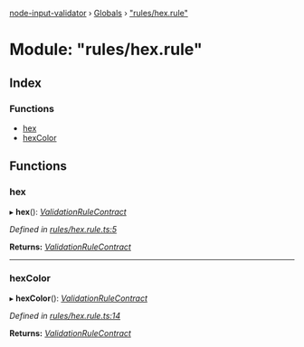 [node-input-validator](../README.md) › [Globals](../globals.md) › ["rules/hex.rule"](_rules_hex_rule_.md)

# Module: "rules/hex.rule"

## Index

### Functions

* [hex](_rules_hex_rule_.md#hex)
* [hexColor](_rules_hex_rule_.md#hexcolor)

## Functions

###  hex

▸ **hex**(): *[ValidationRuleContract](../interfaces/_contracts_.validationrulecontract.md)*

*Defined in [rules/hex.rule.ts:5](https://github.com/bitnbytesio/node-input-validator/blob/f6990fa/src/rules/hex.rule.ts#L5)*

**Returns:** *[ValidationRuleContract](../interfaces/_contracts_.validationrulecontract.md)*

___

###  hexColor

▸ **hexColor**(): *[ValidationRuleContract](../interfaces/_contracts_.validationrulecontract.md)*

*Defined in [rules/hex.rule.ts:14](https://github.com/bitnbytesio/node-input-validator/blob/f6990fa/src/rules/hex.rule.ts#L14)*

**Returns:** *[ValidationRuleContract](../interfaces/_contracts_.validationrulecontract.md)*
